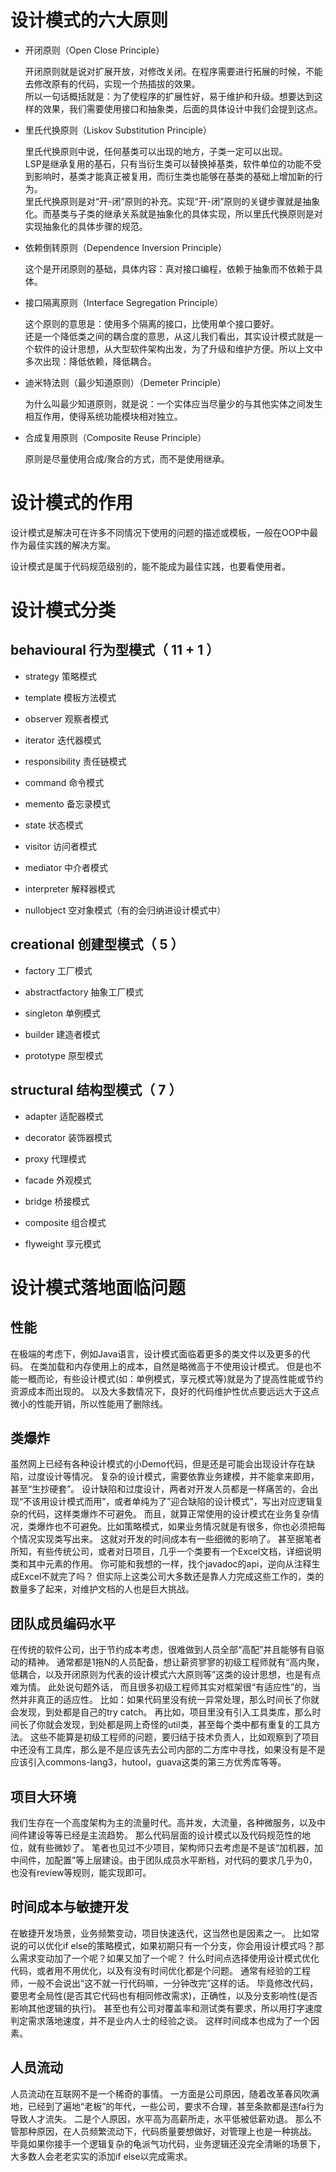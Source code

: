 # 设计模式的六大原则

- 开闭原则（Open Close Principle）
  
  开闭原则就是说对扩展开放，对修改关闭。在程序需要进行拓展的时候，不能去修改原有的代码，实现一个热插拔的效果。  
  所以一句话概括就是：为了使程序的扩展性好，易于维护和升级。想要达到这样的效果，我们需要使用接口和抽象类，后面的具体设计中我们会提到这点。

- 里氏代换原则（Liskov Substitution Principle）   
  
  里氏代换原则中说，任何基类可以出现的地方，子类一定可以出现。   
  LSP是继承复用的基石，只有当衍生类可以替换掉基类，软件单位的功能不受到影响时，基类才能真正被复用，而衍生类也能够在基类的基础上增加新的行为。  
  里氏代换原则是对“开-闭”原则的补充。实现“开-闭”原则的关键步骤就是抽象化。而基类与子类的继承关系就是抽象化的具体实现，所以里氏代换原则是对实现抽象化的具体步骤的规范。


- 依赖倒转原则（Dependence Inversion Principle）
  
  这个是开闭原则的基础，具体内容：真对接口编程，依赖于抽象而不依赖于具体。


- 接口隔离原则（Interface Segregation Principle）   
  
  这个原则的意思是：使用多个隔离的接口，比使用单个接口要好。  
  还是一个降低类之间的耦合度的意思，从这儿我们看出，其实设计模式就是一个软件的设计思想，从大型软件架构出发，为了升级和维护方便。所以上文中多次出现：降低依赖，降低耦合。


- 迪米特法则（最少知道原则）（Demeter Principle）   
  
  为什么叫最少知道原则，就是说：一个实体应当尽量少的与其他实体之间发生相互作用，使得系统功能模块相对独立。


- 合成复用原则（Composite Reuse Principle）   
  
  原则是尽量使用合成/聚合的方式，而不是使用继承。

# 设计模式的作用

设计模式是解决可在许多不同情况下使用的问题的描述或模板，一般在OOP中最作为最佳实践的解决方案。

设计模式是属于代码规范级别的，能不能成为最佳实践，也要看使用者。

# 设计模式分类

## behavioural 行为型模式（ 11 + 1 ）

- strategy 策略模式

- template 模板方法模式

- observer 观察者模式

- iterator 迭代器模式

- responsibility 责任链模式

- command 命令模式

- memento 备忘录模式

- state 状态模式

- visitor 访问者模式

- mediator 中介者模式

- interpreter 解释器模式

- nullobject 空对象模式（有的会归纳进设计模式中）

## creational 创建型模式（ 5 ）

- factory 工厂模式

- abstractfactory 抽象工厂模式

- singleton 单例模式

- builder 建造者模式

- prototype 原型模式

## structural 结构型模式（ 7 ）

- adapter 适配器模式

- decorator 装饰器模式

- proxy 代理模式

- facade 外观模式

- bridge 桥接模式

- composite 组合模式

- flyweight 享元模式

# 设计模式落地面临问题

## 性能

在极端的考虑下，例如Java语言，设计模式面临着更多的类文件以及更多的代码。
在类加载和内存使用上的成本，自然是略微高于不使用设计模式。
但是也不能一概而论，有些设计模式(如：单例模式，享元模式等)就是为了提高性能或节约资源成本而出现的。
以及大多数情况下，良好的代码维护性优点要远远大于这点微小的性能开销，所以性能用了删除线。

## 类爆炸

虽然网上已经有各种设计模式的小Demo代码，但是还是可能会出现设计存在缺陷，过度设计等情况。
复杂的设计模式，需要依靠业务建模，并不能拿来即用，甚至“生抄硬套”。
设计缺陷和过度设计，两者对开发人员都是一样痛苦的，会出现“不该用设计模式而用”，或者单纯为了”迎合缺陷的设计模式”，写出对应逻辑复杂的代码，这样类爆炸不可避免。
而且，就算正常使用的设计模式在业务复杂情况，类爆炸也不可避免。比如策略模式，如果业务情况就是有很多，你也必须把每个情况实现类写出来。
这就对开发的时间成本有一些细微的影响了。
甚至据笔者所知，有些传统公司，或者对日项目，几乎一个类要有一个Excel文档，详细说明类和其中元素的作用。
你可能和我想的一样，找个javadoc的api，逆向从注释生成Excel不就完了吗？
但实际上这类公司大多数还是靠人力完成这些工作的，类的数量多了起来，对维护文档的人也是巨大挑战。

## 团队成员编码水平

在传统的软件公司，出于节约成本考虑，很难做到人员全部“高配”并且能够有自驱动的精神。
通常都是1拖N的人员配备，想让薪资寥寥的初级工程师就有“高内聚，低耦合，以及开闭原则为代表的设计模式六大原则等”这类的设计思想，也是有点难为情。
此处说句题外话，
而且很多初级工程师其实对框架很“有适应性”的，当然并非真正的适应性。
比如：如果代码里没有统一异常处理，那么时间长了你就会发现，到处都是自己的try catch。
再比如，项目里没有引入工具类库，那么时间长了你就会发现，到处都是网上奇怪的util类，甚至每个类中都有重复的工具方法。
这些不能算是初级工程师的问题，要归结于技术负责人，比如观察到了项目中还没有工具库，那么是不是应该先去公司内部的二方库中寻找，如果没有是不是应该引入commons-lang3，hutool，guava这类的第三方优秀库等等。

## 项目大环境

我们生存在一个高度架构为主的流量时代。高并发，大流量，各种微服务，以及中间件建设等等已经是主流趋势。
那么代码层面的设计模式以及代码规范性的地位，就有些微妙了。
笔者也见过不少项目，架构师只去考虑是不是该“加机器，加中间件，加配置”等上层建设。由于团队成员水平断档，对代码的要求几乎为0，也没有review等规则，能实现即可。

## 时间成本与敏捷开发

在敏捷开发场景，业务频繁变动，项目快速迭代，这当然也是因素之一。
比如常说的可以优化if else的策略模式，如果初期只有一个分支，你会用设计模式吗？那么需求变动加了一个呢？如果又加了一个呢？
什么时间点选择使用设计模式优化代码，或者用不用优化，以及有没有时间优化都是个问题。
通常有经验的工程师，一般不会说出“这不就一行代码嘛，一分钟改完”这样的话。
毕竟修改代码，要思考全局性(是否其它代码也有相同修改需求)，正确性，以及分支影响性(是否影响其他逻辑的执行)。
甚至也有公司对覆盖率和测试类有要求，所以用打字速度判定需求落地速度，并不是业内人士的经验之谈。
这样时间成本也成为了一个因素。

## 人员流动

人员流动在互联网不是一个稀奇的事情。
一方面是公司原因，随着改革春风吹满地，已经到了遍地“老板”的年代，一些公司，要求不合理，甚至条款都是违fa行为导致人才流失。
二是个人原因，水平高为高薪所走，水平低被低薪劝退。
那么不管那种原因，在人员频繁流动下，代码质量要想做好，对管理上也是一种挑战。
毕竟如果你接手一个逻辑复杂的龟派气功代码，业务逻辑还没完全清晰的场景下，大多数人会老老实实的添加if else以完成需求。